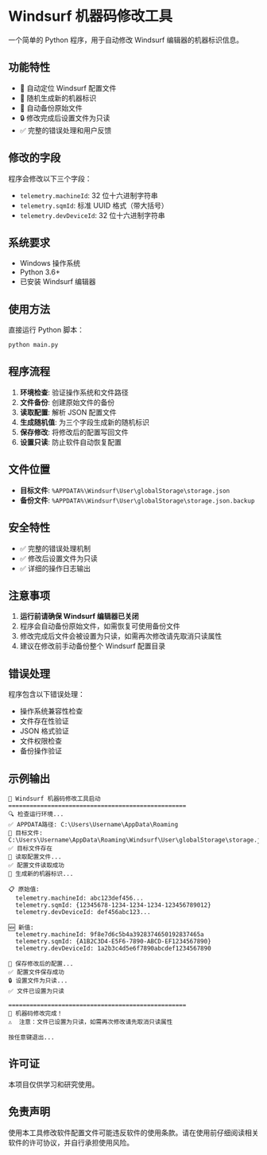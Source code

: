 # Windsurf 机器码修改工具

一个简单的 Python 程序，用于自动修改 Windsurf 编辑器的机器标识信息。

## 功能特性

-   🎯 自动定位 Windsurf 配置文件
-   🔧 随机生成新的机器标识
-   💾 自动备份原始文件
-   🔒 修改完成后设置文件为只读
-   ✅ 完整的错误处理和用户反馈

## 修改的字段

程序会修改以下三个字段：

-   `telemetry.machineId`: 32 位十六进制字符串
-   `telemetry.sqmId`: 标准 UUID 格式（带大括号）
-   `telemetry.devDeviceId`: 32 位十六进制字符串

## 系统要求

-   Windows 操作系统
-   Python 3.6+
-   已安装 Windsurf 编辑器

## 使用方法

直接运行 Python 脚本：

```bash
python main.py
```

## 程序流程

1. **环境检查**: 验证操作系统和文件路径
2. **文件备份**: 创建原始文件的备份
3. **读取配置**: 解析 JSON 配置文件
4. **生成随机值**: 为三个字段生成新的随机标识
5. **保存修改**: 将修改后的配置写回文件
6. **设置只读**: 防止软件自动恢复配置

## 文件位置

-   **目标文件**: `%APPDATA%\Windsurf\User\globalStorage\storage.json`
-   **备份文件**: `%APPDATA%\Windsurf\User\globalStorage\storage.json.backup`

## 安全特性

-   ✅ 完整的错误处理机制
-   ✅ 修改后设置文件为只读
-   ✅ 详细的操作日志输出

## 注意事项

1. **运行前请确保 Windsurf 编辑器已关闭**
2. 程序会自动备份原始文件，如需恢复可使用备份文件
3. 修改完成后文件会被设置为只读，如需再次修改请先取消只读属性
4. 建议在修改前手动备份整个 Windsurf 配置目录

## 错误处理

程序包含以下错误处理：

-   操作系统兼容性检查
-   文件存在性验证
-   JSON 格式验证
-   文件权限检查
-   备份操作验证

## 示例输出

```
🚀 Windsurf 机器码修改工具启动
==================================================
🔍 检查运行环境...
✅ APPDATA路径: C:\Users\Username\AppData\Roaming
🎯 目标文件: C:\Users\Username\AppData\Roaming\Windsurf\User\globalStorage\storage.json
✅ 目标文件存在
📖 读取配置文件...
✅ 配置文件读取成功
🔧 生成新的机器标识...

📋 原始值:
  telemetry.machineId: abc123def456...
  telemetry.sqmId: {12345678-1234-1234-1234-123456789012}
  telemetry.devDeviceId: def456abc123...

🆕 新值:
  telemetry.machineId: 9f8e7d6c5b4a3928374650192837465a
  telemetry.sqmId: {A1B2C3D4-E5F6-7890-ABCD-EF1234567890}
  telemetry.devDeviceId: 1a2b3c4d5e6f7890abcdef1234567890

💾 保存修改后的配置...
✅ 配置文件保存成功
🔒 设置文件为只读...
✅ 文件已设置为只读

==================================================
🎉 机器码修改完成！
⚠️  注意：文件已设置为只读，如需再次修改请先取消只读属性

按任意键退出...
```

## 许可证

本项目仅供学习和研究使用。

## 免责声明

使用本工具修改软件配置文件可能违反软件的使用条款。请在使用前仔细阅读相关软件的许可协议，并自行承担使用风险。
